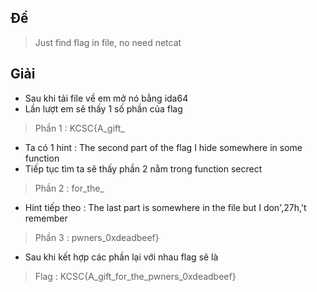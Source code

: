 ## Đề 
> Just find flag in file, no need netcat
## Giải 
- Sau khi tải file về em mở nó bằng ida64
- Lần lượt em sẽ thấy 1 số phần của flag 
> Phần 1 : KCSC{A_gift_
- Ta có 1 hint : The second part of the flag I hide somewhere in some function
- Tiếp tục tìm ta sẽ thấy phần 2 nằm trong function secrect
> Phần 2 : for_the_
- Hint tiếp theo : The last part is somewhere in the file but I don',27h,'t remember
> Phần 3 : pwners_0xdeadbeef}
- Sau khi kết hợp các phần lại với nhau flag sẽ là 
> Flag : KCSC{A_gift_for_the_pwners_0xdeadbeef}

